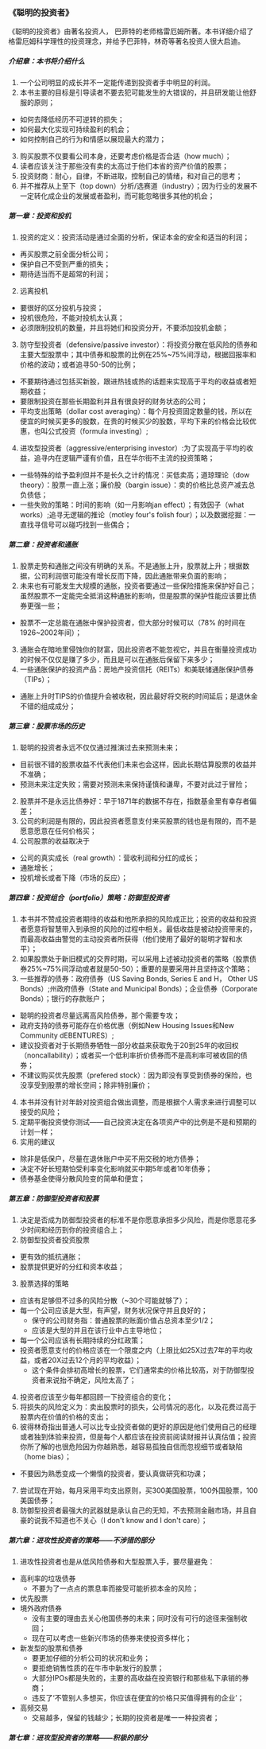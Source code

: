 ### 《聪明的投资者》

《聪明的投资者》由著名投资人， 巴菲特的老师格雷厄姆所著。本书详细介绍了格雷厄姆科学理性的投资理念，并给予巴菲特，林奇等著名投资人很大启迪。

##### 介绍章：本书将介绍什么
1. 一个公司明显的成长并不一定能传递到投资者手中明显的利润。
2. 本书主要的目标是引导读者不要去犯可能发生的大错误的，并且研发能让他舒服的原则；
  - 如何去降低经历不可逆转的损失；
  - 如何最大化实现可持续盈利的机会；
  - 如何控制自己的行为和情感以展现最大的潜力；
3. 购买股票不仅要看公司本身，还要考虑价格是否合适（how much）；
4. 读者应该关注于那些没有卖的太高过于他们本省的资产价值的股票；
5. 投资财商：耐心，自律，不断进取，控制自己的情绪，和对自己的思考；
6. 并不推荐从上至下（top down）分析/选赛道（industry）；因为行业的发展不一定转化成企业的发展或者盈利，而可能忽略很多其他的机会；

##### 第一章：投资和投机
1. 投资的定义：投资活动是通过全面的分析，保证本金的安全和适当的利润；
  - 再买股票之前全面分析公司；
  - 保护自己不受到严重的损失；
  - 期待适当而不是超常的利润；
2. 远离投机
  - 要很好的区分投机与投资；
  - 投机很危险，不能对投机太认真；
  - 必须限制投机的数量，并且将她们和投资分开，不要添加投机金额；
3. 防守型投资者（defensive/passive investor）：将投资分散在低风险的债券和主要大型股票中；其中债券和股票的比例在25%~75%间浮动，根据回报率和价格的波动；或者追寻50-50的比例；
  - 不要期待通过包括买新股，跟进热钱或热的话题来实现高于平均的收益或者短期收益；
  - 要限制投资在那些长期盈利并且有很良好的财务状态的公司；
  - 平均支出策略（dollar cost averaging）：每个月投资固定数量的钱，所以在便宜的时候买更多的股数，在贵的时候买少的股数，平均下来的价格会比较优惠，也叫公式投资（formula investing）;
4. 进攻型投资者（aggressive/enterprising investor）:为了实现高于平均的收益，追寻内在逻辑严谨有价值，且在华尔街不主流的投资策略；
  - 一些特殊的给予盈利但并不是长久之计的情况：买低卖高；道琼理论（dow theory）：股票一直上涨；廉价股（bargin issue）：卖的价格比总资产减去总负债低；
  - 一些失败的策略：时间的影响（如一月影响jan effect）；有效因子（what works）;追寻无逻辑的推论（motley four's folish four）；以及数据挖掘：一直找寻信号可以碰巧找到一些偶合；
  
  
##### 第二章：投资者和通胀
1. 股票走势和通胀之间没有明确的关系。不是通胀上升，股票就上升；根据数据，公司利润很可能没有增长反而下降，因此通胀带来负面的影响；
2. 未来也有可能发生大规模的通胀，投资者要通过一些保险措施来保护好自己；虽然股票不一定能完全抵消这种通胀的影响，但是股票的保护性能应该要比债券更强一些；
  - 股票不一定总能在通胀中保护投资者，但大部分时候可以（78% 的时间在1926~2002年间）；
3. 通胀会在暗地里侵蚀你的财富，因此投资者不能忽视它，并且在衡量投资成功的时候不仅仅是赚了多少，而且是可以在通胀后保留下来多少；
4. 一些通胀保护的投资产品：房地产投资信托（REITs）和美联储通胀保护债券（TIPs）；
  - 通胀上升时TIPS的价值提升会被收税，因此最好将交税的时间延后；是退休金不错的组成成分；
  

##### 第三章：股票市场的历史
1. 聪明的投资者永远不仅仅通过推演过去来预测未来；
  - 目前很不错的股票收益不代表他们未来也会这样，因此长期估算股票的收益并不准确；
  - 预测未来注定失败；需要对预测未来保持谨慎和谦卑，不要对此过于冒险；
2. 股票并不是永远比债券好：早于1871年的数据不存在，指数基金里有幸存者偏差；
3. 公司的利润是有限的，因此投资者愿意支付来买股票的钱也是有限的，而不是愿意愿意在任何价格买；
4. 公司股票的收益取决于
  - 公司的真实成长（real growth）：营收利润和分红的成长；
  - 通胀增长；
  - 投机增长或者下降（市场的反应）；
  
  
##### 第四章：投资组合（portfolio）策略：防御型投资者
1. 本书并不赞成投资者期待的收益和他所承担的风险成正比；投资的收益和投资者愿意将智慧带入到承担的风险的过程中相关。最低收益是被动投资带来的，而最高收益由警觉的主动投资者所获得（他们使用了最好的聪明才智和水平）；
2. 如果股票处于新旧模式的交界时期，可以采用上述被动投资者的策略（股票债券25%~75%间浮动或者就是50-50）；重要的是要采用并且坚持这个策略；
3. 一些推荐的债券：政府债券（US Saving Bonds, Series E and H， Other US Bonds）;州政府债券（State and Municipal Bonds）；企业债券（Corporate Bonds）；银行的存款账户；
  - 聪明的投资者尽量远离高风险债券，那个需要专攻；
  - 政府支持的债券可能存在价格优惠（例如New Housing Issues和New Community dEBENTURES）;
  - 建议投资者对于长期债券牺牲一部分收益来获取免于20到25年的收回权（noncallability）；或者买一个低利率折价债券而不是高利率可被收回的债券；
  - 不建议购买优先股票（prefered stock）：因为即没有享受到债券的保险，也没享受到股票的增长空间；除非特别廉价；
4. 本书并没有针对年龄对投资组合做出调整，而是根据个人需求来进行调整可以接受的风险；
5. 定期平衡投资使你测试——自己投资决定在各项资产中的比例是不是和预期的计划一样；
6. 实用的建议
  - 除非是低保户，尽量在退休账户中买不用交税的地方债券；
  - 决定不好长短期怕受利率变化影响就买中期5年或者10年债券；
  - 债券基金使得分散风险变的简单和便宜；

##### 第五章：防御型投资者和股票
1. 决定是否成为防御型投资者的标准不是你愿意承担多少风险，而是你愿意花多少时间和经历到你的投资组合上；
2. 防御型投资者投资股票
  - 更有效的抵抗通胀；
  - 股票提供更好的分红和资本收益；
3. 股票选择的策略
  - 应该有足够但不过多的风险分散（~30个可能就够了）；
  - 每一个公司应该是大型，有声望，财务状况保守并且良好的；
    - 保守的公司财务指：普通股票的账面价值占总资本至少1/2；
    - 应该是大型的并且在该行业中占主导地位；
  - 每一个公司应该有长期持续的分红政策；
  - 投资者愿意支付的价格应该在一个限度之内（上限比如25X过去7年的平均收益，或者20X过去12个月的平均收益）；
    - 这个条件会排初高增长的股票，它们通常卖的价格比较高，对于防御型投资者来说抬不确定，风险太高了；
4. 投资者应该至少每年都回顾一下投资组合的变化；
5. 将损失的风险定义为：卖出股票时的损失，公司情况的恶化，以及花费过高于股票内在价值的价格的支出；
6. 彼得林奇指出普通人可以比专业投资者做的更好的原因是他们使用自己的经理或者独到体验来投资，但是每个人都应该在投资前阅读财报并认真估值；投资你所了解的也很危险因为你越熟悉，越容易孤独自信而忽视细节或者缺陷（home bias）；
  - 不要因为熟悉变成一个懒惰的投资者，要认真做研究和功课；
7. 尝试现在开始，每月采用平均支出原则，买300美国股票，100外国股票，100美国债券；
8. 防御型投资者最强大的武器就是承认自己的无知，不去预测金融市场，并且自豪的说我不知道也不关心（I don't know and I don't care）；

##### 第六章：进攻性投资者的策略——不涉猎的部分
1. 进攻性投资者也是从低风险债券和大型股票入手，要尽量避免：
  - 高利率的垃圾债券
    - 不要为了一点点的票息率而接受可能折损本金的风险；
  - 优先股票
  - 境外政府债券
    - 没有主要的理由去关心他国债券的未来；同时没有可行的途径来强制收回；
    - 现在可以考虑一些新兴市场的债券来使投资多样化；
  - 新发型的股票和债券
    - 要更加仔细的分析公司的状况和业务；
    - 要拒绝销售性质的在牛市中新发行的股票；
    - 大部分IPOs都是失败的，主要的高收益在投资银行和那些私下承销的券商；
    - 违反了‘不管别人多想买，你应该在便宜的价格只买值得拥有的企业’；
  - 高频交易
    - 交易越多，保留的钱越少；长期的投资者是唯一一种投资者；


##### 第七章：进攻型投资者的策略——积极的部分
